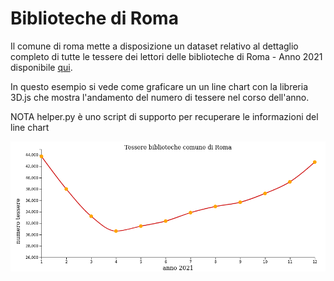 # Biblioteche di Roma

Il comune di roma mette a disposizione un dataset relativo al dettaglio completo di tutte le tessere dei lettori delle biblioteche di Roma - Anno 2021 disponibile [qui](https://dati.comune.roma.it/catalog/dataset/d138).

In questo esempio si vede come graficare un un line chart con la libreria 3D.js che mostra l'andamento del numero di tessere nel corso dell'anno.


NOTA
helper.py è uno script di supporto per recuperare le informazioni del line chart

<div align="center">
  <img src="https://github.com/mariocuomo/InfoVis/blob/main/test/imgs/tessere-biblioteca.png">
</div>


